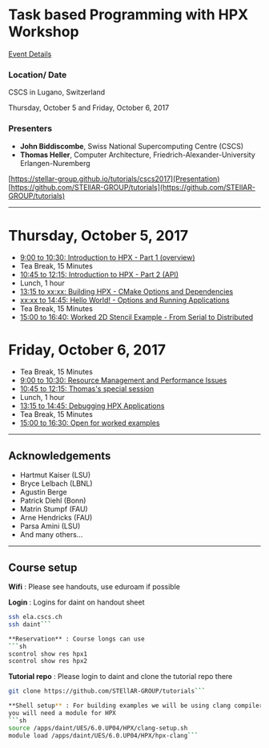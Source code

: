 # Task based Programming with HPX Workshop

[Event Details](http://www.cscs.ch/events/event_detail/index.html?tx_seminars_pi1%5BshowUid%5D=167)
### Location/ Date
CSCS in Lugano, Switzerland

Thursday, October 5 and Friday, October 6, 2017

### Presenters
* **John Biddiscombe**, Swiss National Supercomputing Centre (CSCS)
* **Thomas Heller**, Computer Architecture, Friedrich-Alexander-University Erlangen-Nuremberg

[https://stellar-group.github.io/tutorials/cscs2017](Presentation)<br/>
[https://github.com/STEllAR-GROUP/tutorials](https://github.com/STEllAR-GROUP/tutorials)

---

# Thursday, October 5, 2017

* [9:00 to 10:30: Introduction to HPX - Part 1 (overview)](session1)
* Tea Break, 15 Minutes
* [10:45 to 12:15: Introduction to HPX - Part 2 (API)](session2)
* Lunch, 1 hour
* [13:15 to xx:xx: Building HPX - CMake Options and Dependencies](session3)
* [xx:xx to 14:45: Hello World! - Options and Running Applications](session4)
* Tea Break, 15 Minutes
* [15:00 to 16:40: Worked 2D Stencil Example - From Serial to Distributed](session5)

# Friday, October 6, 2017

* Tea Break, 15 Minutes
* [9:00 to 10:30: Resource Management and Performance Issues](session6)
* [10:45 to 12:15: Thomas's special session](sessionx)
* Lunch, 1 hour
* [13:15 to 14:45: Debugging HPX Applications](session7)
* Tea Break, 15 Minutes
* [15:00 to 16:30: Open for worked examples](session8)

---
## Acknowledgements

* Hartmut Kaiser (LSU)
* Bryce Lelbach (LBNL)
* Agustin Berge
* Patrick Diehl (Bonn)
* Matrin Stumpf (FAU)
* Arne Hendricks (FAU)
* Parsa Amini (LSU)
* And many others...

---
## Course setup

**Wifi** : Please see handouts, use eduroam if possible

**Login** : Logins for daint on handout sheet
```sh
ssh ela.cscs.ch
ssh daint```

**Reservation** : Course longs can use
```sh
scontrol show res hpx1
scontrol show res hpx2
```

**Tutorial repo** : Please login to daint and clone the tutorial repo there
```sh
git clone https://github.com/STEllAR-GROUP/tutorials```

**Shell setup** : For building examples we will be using clang compiler on daint and
you will need a module for HPX
```sh
source /apps/daint/UES/6.0.UP04/HPX/clang-setup.sh
module load /apps/daint/UES/6.0.UP04/HPX/hpx-clang```

